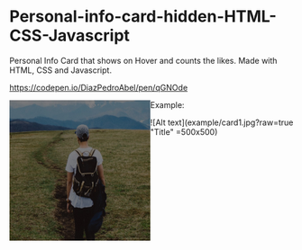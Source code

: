 # Personal-info-card-hidden-HTML-CSS-Javascript
Personal Info Card that shows on Hover and counts the likes. Made with HTML, CSS and Javascript.

https://codepen.io/DiazPedroAbel/pen/qGNOde

Example:
<img src="https://raw.githubusercontent.com/coderHook/Personal-info-card-hidden-HTML-CSS-Javascript/master/example/card0.jpg" align="left" height="250" width="250" >

![Alt text](example/card1.jpg?raw=true "Title" =500x500)
